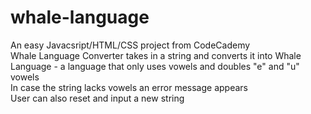 # whale-language
An easy Javacsript/HTML/CSS project from CodeCademy
<br>Whale Language Converter takes in a string and converts it into Whale Language - a language that only uses vowels and doubles "e" and "u" vowels
<br>In case the string lacks vowels an error message appears
<br>User can also reset and input a new string

